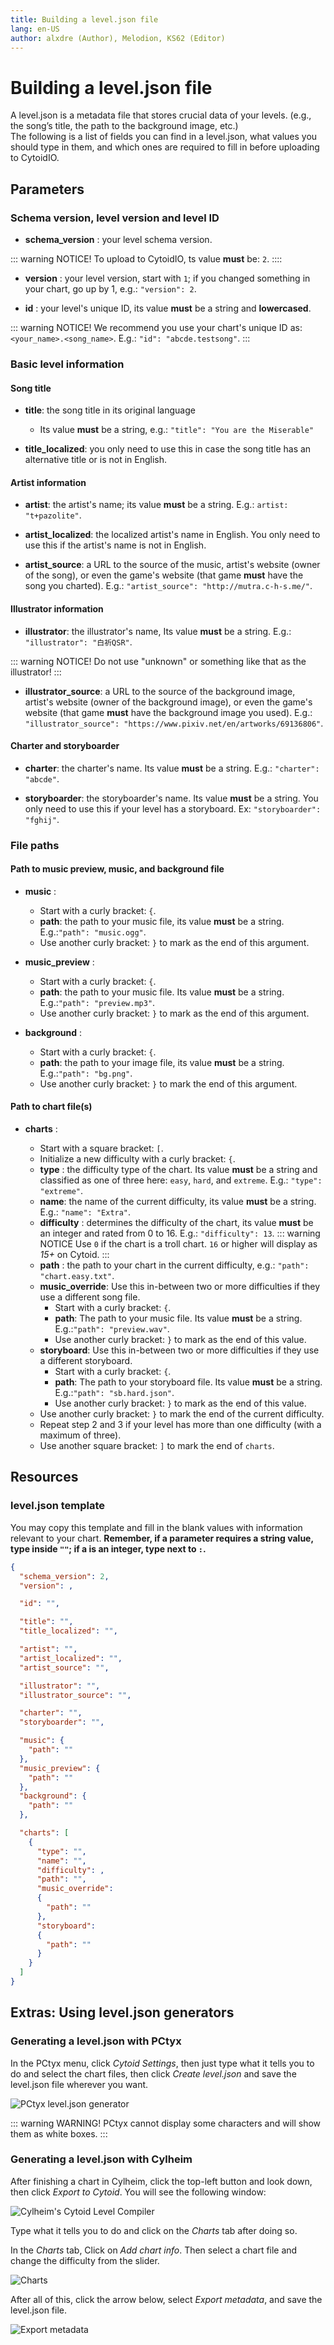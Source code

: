```yaml
---
title: Building a level.json file
lang: en-US
author: alxdre (Author), Melodion, KS62 (Editor)
---
```


# Building a level.json file

A level.json is a metadata file that stores crucial data of your levels. (e.g., the song’s title, the path to the background image, etc.)  
The following is a list of fields you can find in a level.json, what values you should type in them, and which ones are required to fill in before uploading to CytoidIO.

## Parameters

### Schema version, level version and level ID

- **schema_version** <Badge text="required" type="error"/>: your level schema version.

::: warning NOTICE!
To upload to CytoidIO, ts value **must** be: `2`.
::::

- **version** <Badge text="required" type="error"/>: your level version, start with `1`; if you changed something in your chart, go up by 1, e.g.: `"version": 2`.

- **id** <Badge text="required" type="error"/>: your level's unique ID, its value **must** be a string and **lowercased**.

::: warning NOTICE!
We recommend you use your chart's unique ID as: `<your_name>.<song_name>`. E.g.: `"id": "abcde.testsong"`.
:::

### Basic level information

#### Song title

- **title**: the song title in its original language
  - Its value **must** be a string, e.g.: `"title": "You are the Miserable"`

- **title_localized**: you only need to use this in case the song title has an alternative title or is not in English.

#### Artist information

- **artist**: the artist's name; its value **must** be a string. E.g.: `artist: "t+pazolite"`.

- **artist_localized**: the localized artist's name in English. You only need to use this if the artist's name is not in English.

- **artist_source**: a URL to the source of the music, artist's website (owner of the song), or even the game's website (that game **must** have the song you charted). E.g.: `"artist_source": "http://mutra.c-h-s.me/"`.

#### Illustrator information

- **illustrator**: the illustrator's name, Its value **must** be a string. E.g.: `"illustrator": "白祈QSR"`.

::: warning NOTICE!
Do not use "unknown" or something like that as the illustrator!
:::

- **illustrator_source**: a URL to the source of the background image, artist's website (owner of the background image), or even the game's website (that game **must** have the background image you used). E.g.: `"illustrator_source": "https://www.pixiv.net/en/artworks/69136806"`.

#### Charter and storyboarder

- **charter**: the charter's name. Its value **must** be a string. E.g.: `"charter": "abcde"`.

- **storyboarder**: the storyboarder's name. Its value **must** be a string. You only need to use this if your level has a storyboard. Ex: `"storyboarder": "fghij"`.

### File paths

#### Path to music preview, music, and background file

- **music** <Badge text="required" type="error"/>:
  - Start with a curly bracket: `{`.
  - **path**: the path to your music file, its value **must** be a string. E.g.:`"path": "music.ogg"`.
  - Use another curly bracket: `}` to mark as the end of this argument.

- **music_preview** <Badge text="required" type="error"/>:
  - Start with a curly bracket: `{`.
  - **path**: the path to your music file. Its value **must** be a string. E.g.:`"path": "preview.mp3"`.
  - Use another curly bracket: `}` to mark as the end of this argument.

- **background** <Badge text="required" type="error"/>:
  - Start with a curly bracket: `{`.
  - **path**: the path to your image file, its value **must** be a string. E.g.:`"path": "bg.png"`.
  - Use another curly bracket: `}` to mark the end of this argument.

#### Path to chart file(s)

- **charts** <Badge text="required" type="error"/>:
  - Start with a square bracket: `[`.
  - Initialize a new difficulty with a curly bracket: `{`.
   - **type** <Badge text="required" type="error"/>: the difficulty type of the chart. Its value **must** be a string and classified as one of three here: `easy`, `hard`, and `extreme`. E.g.: `"type": "extreme"`.
    - **name**: the name of the current difficulty, its value **must** be a string. E.g.: `"name": "Extra"`.
    - **difficulty** <Badge text="required" type="error"/>: determines the difficulty of the chart, its value **must** be an integer and rated from 0 to 16. E.g.: `"difficulty": 13`.
::: warning NOTICE
Use `0` if the chart is a troll chart. `16` or higher will display as *15+* on Cytoid.
:::
    - **path** <Badge text="required" type="error"/>: the path to your chart in the current difficulty, e.g.: `"path": "chart.easy.txt"`.
    - **music_override**: Use this in-between two or more difficulties if they use a different song file.
      - Start with a curly bracket: `{`.
      - **path**: The path to your music file. Its value **must** be a string. E.g.:`"path": "preview.wav"`.
      - Use another curly bracket: `}` to mark as the end of this value.
    - **storyboard**: Use this in-between two or more difficulties if they use a different storyboard.
      - Start with a curly bracket: `{`.
      - **path**: The path to your storyboard file. Its value **must** be a string. E.g.:`"path": "sb.hard.json"`.
      - Use another curly bracket: `}` to mark as the end of this value.
  - Use another curly bracket: `}` to mark the end of the current difficulty.
  - Repeat step 2 and 3 if your level has more than one difficulty (with a maximum of three).
  - Use another square bracket: `]` to mark the end of `charts`.

## Resources

### level.json template

You may copy this template and fill in the blank values with information relevant to your chart. **Remember, if a parameter requires a string value, type inside `""`; if a  is an integer, type next to `:`.**

```json
{
  "schema_version": 2,
  "version": ,

  "id": "",

  "title": "",
  "title_localized": "",

  "artist": "",
  "artist_localized": "",
  "artist_source": "",

  "illustrator": "",
  "illustrator_source": "",

  "charter": "",
  "storyboarder": "",

  "music": {
    "path": ""
  },
  "music_preview": {
    "path": ""
  },
  "background": {
    "path": ""
  },

  "charts": [
    {
      "type": "",
      "name": "",
      "difficulty": ,      
      "path": "",
      "music_override":
      {
        "path": ""
      },
      "storyboard":
      {
        "path": ""
      }
    }
  ]
}
```

## Extras: Using level.json generators

### Generating a level.json with PCtyx

In the PCtyx menu, click *Cytoid Settings*, then just type what it tells you to do and select the chart files, then click *Create level.json* and save the level.json file wherever you want.

![PCtyx level.json generator](./_sources_level.json.md/pctyx.jpg)

::: warning WARNING!
PCtyx cannot display some characters and will show them as white boxes.
:::

### Generating a level.json with Cylheim

After finishing a chart in Cylheim, click the top-left button and look down, then click *Export to Cytoid*. You will see the following window:

![Cylheim's Cytoid Level Compiler](./_sources_level.json.md/cyl1.png)

Type what it tells you to do and click on the *Charts* tab after doing so.

In the *Charts* tab, Click on *Add chart info*. Then select a chart file and change the difficulty from the slider.

![Charts](./_sources_level.json.md/cyl2.png)

After all of this, click the arrow below, select *Export metadata*, and save the level.json file.

![Export metadata](./_sources_level.json.md/export_cyl.png)
